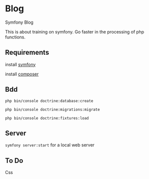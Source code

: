# Blog

  Symfony Blog

This is about training on symfony. Go faster in the processing of php functions.

## Requirements

install [symfony](https://symfony.com/download)

install [composer](https://getcomposer.org/download/)

## Bdd

`php bin/console doctrine:database:create`

`php bin/console doctrine:migrations:migrate`

`php bin/console doctrine:fixtures:load`

## Server

  `symfony server:start` for a local web server

## To Do 

Css

